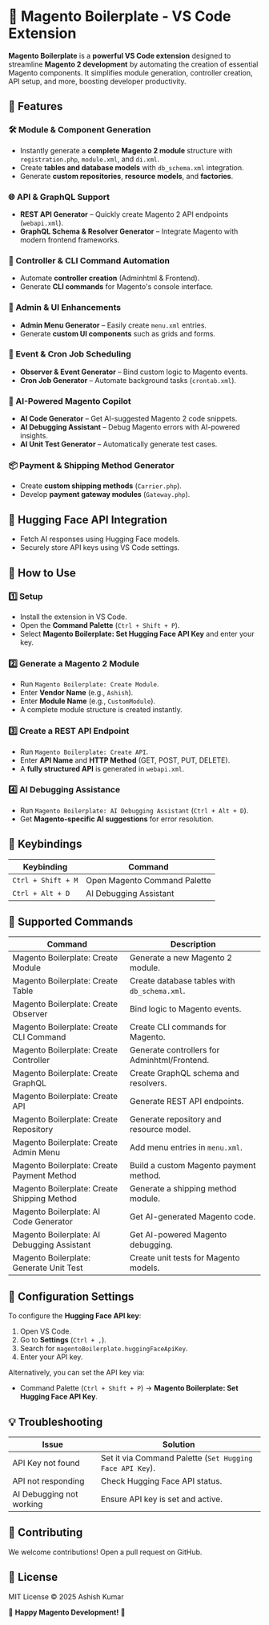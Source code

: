 # 🚀 Magento Boilerplate - VS Code Extension

**Magento Boilerplate** is a **powerful VS Code extension** designed to streamline **Magento 2 development** by automating the creation of essential Magento components. It simplifies module generation, controller creation, API setup, and more, boosting developer productivity.

## 📌 Features

### 🛠 Module & Component Generation
- Instantly generate a **complete Magento 2 module** structure with `registration.php`, `module.xml`, and `di.xml`.
- Create **tables and database models** with `db_schema.xml` integration.
- Generate **custom repositories**, **resource models**, and **factories**.

### 🌐 API & GraphQL Support
- **REST API Generator** – Quickly create Magento 2 API endpoints (`webapi.xml`).
- **GraphQL Schema & Resolver Generator** – Integrate Magento with modern frontend frameworks.

### 🔄 Controller & CLI Command Automation
- Automate **controller creation** (Adminhtml & Frontend).
- Generate **CLI commands** for Magento's console interface.

### 🛒 Admin & UI Enhancements
- **Admin Menu Generator** – Easily create `menu.xml` entries.
- Generate **custom UI components** such as grids and forms.

### 🔔 Event & Cron Job Scheduling
- **Observer & Event Generator** – Bind custom logic to Magento events.
- **Cron Job Generator** – Automate background tasks (`crontab.xml`).

### 🚀 AI-Powered Magento Copilot
- **AI Code Generator** – Get AI-suggested Magento 2 code snippets.
- **AI Debugging Assistant** – Debug Magento errors with AI-powered insights.
- **AI Unit Test Generator** – Automatically generate test cases.

### 📦 Payment & Shipping Method Generator
- Create **custom shipping methods** (`Carrier.php`).
- Develop **payment gateway modules** (`Gateway.php`).

## 🔑 Hugging Face API Integration
- Fetch AI responses using Hugging Face models.
- Securely store API keys using VS Code settings.

## 📌 How to Use

### 1️⃣ Setup
- Install the extension in VS Code.
- Open the **Command Palette** (`Ctrl + Shift + P`).
- Select **Magento Boilerplate: Set Hugging Face API Key** and enter your key.

### 2️⃣ Generate a Magento 2 Module
- Run `Magento Boilerplate: Create Module`.
- Enter **Vendor Name** (e.g., `Ashish`).
- Enter **Module Name** (e.g., `CustomModule`).
- A complete module structure is created instantly.

### 3️⃣ Create a REST API Endpoint
- Run `Magento Boilerplate: Create API`.
- Enter **API Name** and **HTTP Method** (GET, POST, PUT, DELETE).
- A **fully structured API** is generated in `webapi.xml`.

### 4️⃣ AI Debugging Assistance
- Run `Magento Boilerplate: AI Debugging Assistant` (`Ctrl + Alt + D`).
- Get **Magento-specific AI suggestions** for error resolution.

## 🎯 Keybindings
| Keybinding        | Command                                  |
|------------------|--------------------------------------|
| `Ctrl + Shift + M` | Open Magento Command Palette         |
| `Ctrl + Alt + D`   | AI Debugging Assistant              |

## 🔄 Supported Commands
| Command                                    | Description                                    |
|--------------------------------------------|------------------------------------------------|
| Magento Boilerplate: Create Module        | Generate a new Magento 2 module.              |
| Magento Boilerplate: Create Table         | Create database tables with `db_schema.xml`. |
| Magento Boilerplate: Create Observer      | Bind logic to Magento events.                 |
| Magento Boilerplate: Create CLI Command   | Create CLI commands for Magento.              |
| Magento Boilerplate: Create Controller    | Generate controllers for Adminhtml/Frontend.  |
| Magento Boilerplate: Create GraphQL       | Create GraphQL schema and resolvers.          |
| Magento Boilerplate: Create API           | Generate REST API endpoints.                  |
| Magento Boilerplate: Create Repository    | Generate repository and resource model.       |
| Magento Boilerplate: Create Admin Menu    | Add menu entries in `menu.xml`.               |
| Magento Boilerplate: Create Payment Method | Build a custom Magento payment method.       |
| Magento Boilerplate: Create Shipping Method | Generate a shipping method module.           |
| Magento Boilerplate: AI Code Generator    | Get AI-generated Magento code.                |
| Magento Boilerplate: AI Debugging Assistant | Get AI-powered Magento debugging.            |
| Magento Boilerplate: Generate Unit Test   | Create unit tests for Magento models.        |

## 📌 Configuration Settings
To configure the **Hugging Face API key**:
1. Open VS Code.
2. Go to **Settings** (`Ctrl + ,`).
3. Search for `magentoBoilerplate.huggingFaceApiKey`.
4. Enter your API key.

Alternatively, you can set the API key via:
- Command Palette (`Ctrl + Shift + P`) → **Magento Boilerplate: Set Hugging Face API Key**.

## 💡 Troubleshooting
| Issue                        | Solution                                      |
|------------------------------|-----------------------------------------------|
| API Key not found            | Set it via Command Palette (`Set Hugging Face API Key`). |
| API not responding           | Check Hugging Face API status.               |
| AI Debugging not working     | Ensure API key is set and active.            |

## 🤝 Contributing
We welcome contributions! Open a pull request on GitHub.

## 📜 License
MIT License © 2025 Ashish Kumar

🚀 **Happy Magento Development!** 🎉
